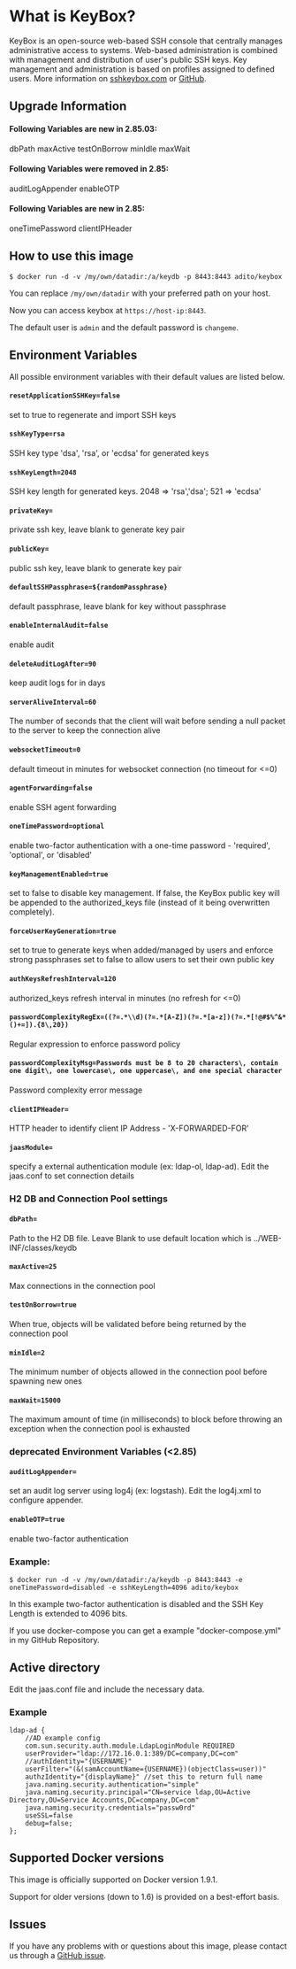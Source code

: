 # What is KeyBox?

KeyBox is an open-source web-based SSH console that centrally manages administrative access to systems. Web-based administration is combined with management and distribution of user's public SSH keys. Key management and administration is based on profiles assigned to defined users.
More information on [sshkeybox.com](http://sshkeybox.com/) or [GitHub](https://github.com/skavanagh/KeyBox).



## Upgrade Information

#### Following Variables are new in 2.85.03:
dbPath
maxActive
testOnBorrow
minIdle
maxWait

#### Following Variables were removed in 2.85:
auditLogAppender
enableOTP

#### Following Variables are new in 2.85:
oneTimePassword
clientIPHeader



## How to use this image

```console
$ docker run -d -v /my/own/datadir:/a/keydb -p 8443:8443 adito/keybox
```
You can replace `/my/own/datadir` with your preferred path on your host.

Now you can access keybox at `https://host-ip:8443`.

The default user is `admin` and the default password is `changeme`.



## Environment Variables

All possible environment variables with their default values are listed below.


#### `resetApplicationSSHKey=false`

set to true to regenerate and import SSH keys


#### `sshKeyType=rsa`

SSH key type 'dsa', 'rsa', or 'ecdsa' for generated keys


#### `sshKeyLength=2048`

SSH key length for generated keys. 2048 => 'rsa','dsa'; 521 => 'ecdsa'


#### `privateKey=`

private ssh key, leave blank to generate key pair


#### `publicKey=`

public ssh key, leave blank to generate key pair


#### `defaultSSHPassphrase=${randomPassphrase}`

default passphrase, leave blank for key without passphrase


#### `enableInternalAudit=false`

enable audit


#### `deleteAuditLogAfter=90`

keep audit logs for in days


#### `serverAliveInterval=60`

The number of seconds that the client will wait before sending a null packet to the server to keep the connection alive

#### `websocketTimeout=0`

default timeout in minutes for websocket connection (no timeout for <=0)


#### `agentForwarding=false`

enable SSH agent forwarding


#### `oneTimePassword=optional`

enable two-factor authentication with a one-time password - 'required', 'optional', or 'disabled'


#### `keyManagementEnabled=true`

set to false to disable key management. If false, the KeyBox public key will be appended to the authorized_keys file (instead of it being overwritten completely).

#### `forceUserKeyGeneration=true`

set to true to generate keys when added/managed by users and enforce strong passphrases set to false to allow users to set their own public key


#### `authKeysRefreshInterval=120`

authorized_keys refresh interval in minutes (no refresh for <=0)


#### `passwordComplexityRegEx=((?=.*\\d)(?=.*[A-Z])(?=.*[a-z])(?=.*[!@#$%^&*()+=]).{8\,20})`

Regular expression to enforce password policy


#### `passwordComplexityMsg=Passwords must be 8 to 20 characters\, contain one digit\, one lowercase\, one uppercase\, and one special character`

Password complexity error message


#### `clientIPHeader=`

HTTP header to identify client IP Address - 'X-FORWARDED-FOR'


#### `jaasModule=`

specify a external authentication module (ex: ldap-ol, ldap-ad).  Edit the jaas.conf to set connection details



### H2 DB and Connection Pool settings


#### `dbPath=`

Path to the H2 DB file. Leave Blank to use default location which is ../WEB-INF/classes/keydb


#### `maxActive=25`

Max connections in the connection pool


#### `testOnBorrow=true`

When true, objects will be validated before being returned by the connection pool


#### `minIdle=2`

The minimum number of objects allowed in the connection pool before spawning new ones


#### `maxWait=15000`

The maximum amount of time (in milliseconds) to block before throwing an exception when the connection pool is exhausted



### deprecated Environment Variables (<2.85)


#### `auditLogAppender=`

set an audit log server using log4j (ex: logstash). Edit the log4j.xml to configure appender.


#### `enableOTP=true`

enable two-factor authentication


### Example:

```console
$ docker run -d -v /my/own/datadir:/a/keydb -p 8443:8443 -e oneTimePassword=disabled -e sshKeyLength=4096 adito/keybox
```
In this example two-factor authentication is disabled and the SSH Key Length is extended to 4096 bits.

If you use docker-compose you can get a example "docker-compose.yml" in my GitHub Repository.

## Active directory
Edit the jaas.conf file and include the necessary data.

### Example
```console
ldap-ad {
    //AD example config
    com.sun.security.auth.module.LdapLoginModule REQUIRED
    userProvider="ldap://172.16.0.1:389/DC=company,DC=com"
    //authIdentity="{USERNAME}"
    userFilter="(&(samAccountName={USERNAME})(objectClass=user))"
    authzIdentity="{displayName}" //set this to return full name
    java.naming.security.authentication="simple"
    java.naming.security.principal="CN=service ldap,OU=Active Directory,OU=Service Accounts,DC=company,DC=com"
    java.naming.security.credentials="passw0rd"
    useSSL=false
    debug=false;
};

```

## Supported Docker versions

This image is officially supported on Docker version 1.9.1.

Support for older versions (down to 1.6) is provided on a best-effort basis.



## Issues

If you have any problems with or questions about this image, please contact us through a [GitHub issue](https://github.com/aditosoftware/docker-keybox/issues).
